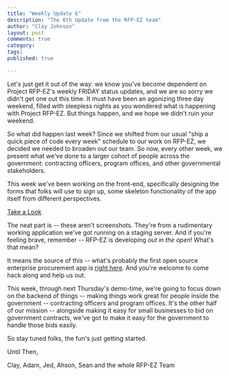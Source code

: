 ```yaml
---
title: "Weekly Update 6"
description: "The 6th Update from the RFP-EZ team"
author: "Clay Johnson"
layout: post
comments: true
category:
tags:
published: true

---
```




Let's just get it out of the way: we know you've become dependent on Project RFP-EZ's weekly FRIDAY status updates, and we are so sorry we didn't get one out this time. It must have been an agonizing three day weekend, filled with sleepless nights as you wondered what is happening with Project RFP-EZ. But things happen, and we hope we didn't ruin your weekend.

So what did happen last week? Since we shifted from our usual "ship a quick piece of code every week" schedule to our work on RFP-EZ, we decided we needed to broaden out our team. So now, every other week, we present what we've done to a larger cohort of people across the government: contracting officers, program offices, and other governmental stakeholders.

This week we've been working on the front-end, specifically designing the forms that folks will use to sign up, some skeleton functionality of the app itself from different perspectives. 

[Take a Look](https://www.dropbox.com/sh/2y0oo8qm55smbqf/HtDJF9quHV)

The neat part is -- these aren't screenshots. They're from a rudimentary working application we've got running on a staging server. And if you're feeling brave, remember -- RFP-EZ is developing *out in the open*! What's that mean? 

It means the source of this -- what's probably the first open source enterprise procurement app is [right here](https://github.com/presidential-innovation-fellows/rfpez). And you're welcome to come hack along and help us out. 

This week, through next Thursday's demo-time, we're going to focus down on the backend of things -- making things work great for people inside the government -- contracting officers and program offices. It's the other half of our mission -- alongside making it easy for small businesses to bid on government contracts, we've got to make it easy for the government to handle those bids easily. 

So stay tuned folks, the fun's just getting started. 

Until Then,

Clay, Adam, Jed, Ahson, Sean and the whole RFP-EZ Team



